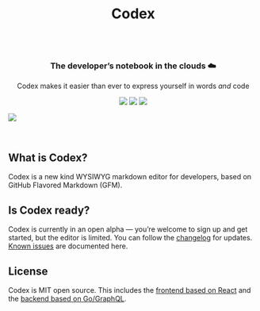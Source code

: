 <div align="center">
	<h1>
		Codex
		<br>
		<br>
	</h1>
  <h3>
		<br>
		The developer’s notebook in the clouds ☁️
	</h3>
	<p>
		Codex makes it easier than ever to express yourself in words <em>and</em> code
	</p>
	<p>
	  <img src="https://img.shields.io/badge/Chrome-black.svg?logo=google-chrome">
	  <img src="https://img.shields.io/badge/Firefox-black.svg?logo=mozilla-firefox">
  	<img src="https://img.shields.io/badge/Safari-black.svg?logo=safari">
	</p>
</div>

![](https://opencodex.dev/social@2x.png)

<br>

## What is Codex?

Codex is a new kind WYSIWYG markdown editor for developers, based on GitHub Flavored Markdown (GFM).

## Is Codex ready?

Codex is currently in an open alpha — you’re welcome to sign up and get started, but the editor is limited. You can follow the [changelog](https://opencodex.dev/changelog) for updates. [Known issues](https://changelog.opencodex.dev/issues) are documented here.

## License

Codex is MIT open source. This includes the [frontend based on React](https://github.com/codex-src/codex-app) and the [backend based on Go/GraphQL](https://github.com/codex-src/codex-server2).

